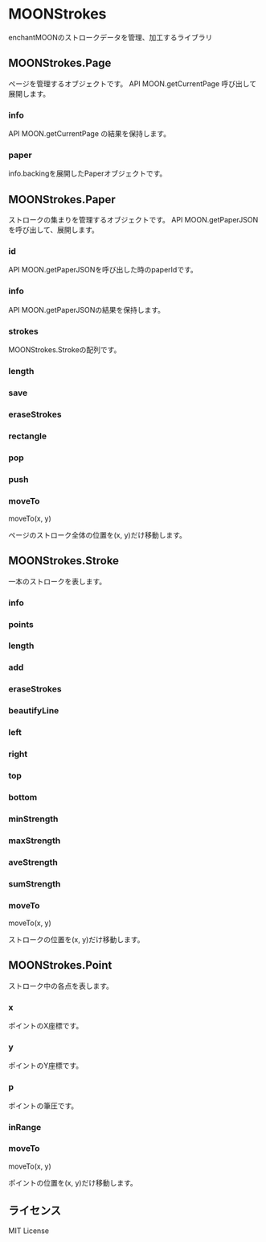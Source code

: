 MOONStrokes
===========

enchantMOONのストロークデータを管理、加工するライブラリ

## MOONStrokes.Page

ページを管理するオブジェクトです。
API MOON.getCurrentPage 呼び出して展開します。

### info

API MOON.getCurrentPage の結果を保持します。

### paper

info.backingを展開したPaperオブジェクトです。


## MOONStrokes.Paper

ストロークの集まりを管理するオブジェクトです。
API MOON.getPaperJSONを呼び出して、展開します。


### id

API MOON.getPaperJSONを呼び出した時のpaperIdです。

### info

API MOON.getPaperJSONの結果を保持します。

### strokes

MOONStrokes.Strokeの配列です。

### length
### save
### eraseStrokes
### rectangle
### pop
### push
### moveTo

moveTo(x, y)

ページのストローク全体の位置を(x, y)だけ移動します。

## MOONStrokes.Stroke 

一本のストロークを表します。

### info
### points
### length
### add
### eraseStrokes
### beautifyLine
### left
### right
### top
### bottom
### minStrength
### maxStrength
### aveStrength
### sumStrength
### moveTo

moveTo(x, y)

ストロークの位置を(x, y)だけ移動します。

## MOONStrokes.Point

ストローク中の各点を表します。

### x

ポイントのX座標です。

### y

ポイントのY座標です。

### p

ポイントの筆圧です。

### inRange
### moveTo

moveTo(x, y)

ポイントの位置を(x, y)だけ移動します。

## ライセンス

MIT License

